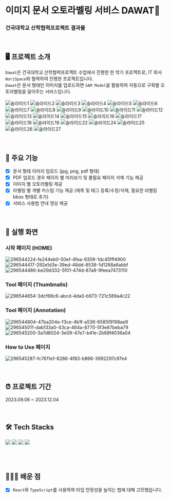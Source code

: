 # 이미지 문서 오토라벨링 서비스 DAWAT📜

### 건국대학교 산학협력프로젝트 결과물

<br>

## 🖥️ 프로젝트 소개
`Dawat`은 건국대학교 산학협력프로젝트 수업에서 진행한 한 학기 프로젝트로, IT 회사 `NoriSpace`와 협력하여 진행한 프로젝트입니다. <br>
`Dawat`은 문서 형태인 이미지를 업로드하면 `SAM Model`을 활용하여 자동으로 구획별 오토라벨링을 달아주는 서비스입니다. <br><br>
![슬라이드1](https://github.com/jiheunkim/Dawat/assets/80433455/2e31ee98-20cc-450d-8c32-cafecb488e22)
![슬라이드2](https://github.com/jiheunkim/Dawat/assets/80433455/5564e930-f9b1-4da4-bfe7-ec5d4f3ca50b)
![슬라이드3](https://github.com/jiheunkim/Dawat/assets/80433455/465a857a-2512-49c6-9984-1501c303b0d9)
![슬라이드4](https://github.com/jiheunkim/Dawat/assets/80433455/08e6ba6b-f4ba-4120-b661-a3fcd9f20ddc)
![슬라이드5](https://github.com/jiheunkim/Dawat/assets/80433455/85a25e94-081e-4225-b64d-0c4d80657742)
![슬라이드6](https://github.com/jiheunkim/Dawat/assets/80433455/95870960-1bd5-4a04-8c17-e69b6ccc4552)
![슬라이드7](https://github.com/jiheunkim/Dawat/assets/80433455/ce1534fd-9699-47ea-8baa-e3e1bd40ee63)
![슬라이드8](https://github.com/jiheunkim/Dawat/assets/80433455/e6f0bae3-476f-40ce-a0fb-4e0c87b30982)
![슬라이드9](https://github.com/jiheunkim/Dawat/assets/80433455/89817016-0860-4a2e-86a2-d4a7749def47)
![슬라이드10](https://github.com/jiheunkim/Dawat/assets/80433455/fe67a960-c1f8-4e0e-b3a2-1cc049861090)
![슬라이드11](https://github.com/jiheunkim/Dawat/assets/80433455/2930265e-8012-43af-9ffe-1fc0f2cda34f)
![슬라이드12](https://github.com/jiheunkim/Dawat/assets/80433455/1b44df72-7345-49e7-a479-ebd475ead31b)
![슬라이드13](https://github.com/jiheunkim/Dawat/assets/80433455/a1bcb0f4-ac18-4612-9407-c6189338d9bb)
![슬라이드14](https://github.com/jiheunkim/Dawat/assets/80433455/446fa1e8-7195-4e13-8f33-23c7dc0c4058)
![슬라이드15](https://github.com/jiheunkim/Dawat/assets/80433455/14166c85-0dfa-46e8-81c3-491e1744e350)
![슬라이드16](https://github.com/jiheunkim/Dawat/assets/80433455/9f2d7eb3-141b-40f6-81ad-eb3b58bb49aa)
![슬라이드17](https://github.com/jiheunkim/Dawat/assets/80433455/fdfaca18-04a9-4c45-be0e-7a95dfb85b71)
![슬라이드18](https://github.com/jiheunkim/Dawat/assets/80433455/9fe53c35-04ca-4af1-ade6-e38e236b5619)
![슬라이드19](https://github.com/jiheunkim/Dawat/assets/80433455/416c9c9e-2810-4431-82df-8ce273613417)
![슬라이드22](https://github.com/jiheunkim/Dawat/assets/80433455/585579b5-da53-4a5f-aa24-2a014cac3bcd)
![슬라이드24](https://github.com/jiheunkim/Dawat/assets/80433455/91b2f9e9-9d86-46de-a2b0-2982dc6f356f)
![슬라이드25](https://github.com/jiheunkim/Dawat/assets/80433455/816fbc4c-5011-4c44-b82a-4f140bcaf6d8)
![슬라이드26](https://github.com/jiheunkim/Dawat/assets/80433455/cb4b4b4a-ae23-4368-acb5-327555e4da7b)
![슬라이드27](https://github.com/jiheunkim/Dawat/assets/80433455/878925c4-cbcf-4a16-a136-1aac7ede179b)
<br><br><br>

## 📌 주요 기능
- [x] 문서 형태 이미지 업로드 (jpg, png, pdf 형태)
- [x] PDF 업로드 경우 페이지 별 미리보기 및 불필요 페이지 삭제 기능 제공  
- [x] 이미지 별 오토라벨링 제공
- [x] 라벨링 별 개별 커스텀 기능 제공 (제목 및 태그 등록/수정/삭제, 필요한 라벨링 bbox 형태로 추가)
- [x] 서비스 사용법 안내 영상 제공
<br><br><br>

## 📂 실행 화면
### 시작 페이지 (HOME)
![296544224-fe244eb0-50ef-4fea-9309-1dc45fff4900](https://github.com/jiheunkim/Dawat/assets/80433455/f56e025d-805e-4038-8b89-236054862aaf)
![296544417-292e1d3e-39ed-48dd-8538-1d1268a6abbf](https://github.com/jiheunkim/Dawat/assets/80433455/c692829b-3faf-4a96-8faf-b089a4d14620)
![296544486-be29d332-5f01-474d-87a8-9feea7473110](https://github.com/jiheunkim/Dawat/assets/80433455/1f9d0c8f-17ba-4e2d-8e5f-1f20b30d61b7)
<br>

### Tool 페이지 (Thumbnails)
![296544654-3dcf68c6-abcd-4da0-b973-721c589a4c22](https://github.com/jiheunkim/Dawat/assets/80433455/52298aaf-5f15-4c9d-afe9-113f4475aca4)
<br>

### Tool 페이지 (Annotation)
![296544804-47ba204e-f3ce-4b1f-a536-6585f9198ae9](https://github.com/jiheunkim/Dawat/assets/80433455/87c3dedf-65fd-49fa-a7fd-9431a4baaba5)
![296545011-dab133a0-43ca-464a-8770-5f3e87beba79](https://github.com/jiheunkim/Dawat/assets/80433455/b407ed84-4c5b-4268-88eb-d48418dfbeab)
![296545200-3a7d8024-3e09-47e7-b41e-2b68f4036a04](https://github.com/jiheunkim/Dawat/assets/80433455/05e060e3-9b10-4e66-9496-fc621e482234)
<br>

### How to Use 페이지
![296545287-fc7611e1-8286-4f83-b866-3992297c97e4](https://github.com/jiheunkim/Dawat/assets/80433455/89bf0258-4ef8-448e-ba76-ffccd4f3b98e)
<br><br><br>

## ⏰ 프로젝트 기간
2023.09.06 ~ 2023.12.04
<br><br><br>

## 🛠️ Tech Stacks
<div>
    <img src="https://img.shields.io/badge/react-61DAFB?style=for-the-badge&logo=react&logoColor=white">
    <img src="https://img.shields.io/badge/typescript-3178C6?style=for-the-badge&logo=typescript&logoColor=white">
    <img src="https://img.shields.io/badge/docker-2496ED?style=for-the-badge&logo=docker&logoColor=white">
    <img src="https://img.shields.io/badge/fastapi-009688?style=for-the-badge&logo=fastapi&logoColor=white">
</div>
<br><br><br>

## 👩🏻‍💻 배운 점
- [x] `React`와 `TypeScript`를 사용하여 타입 안정성을 높이는 법에 대해 고민했습니다.
